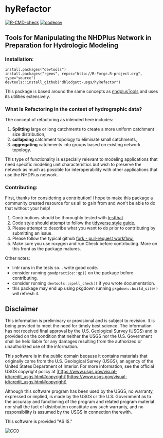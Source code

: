 # hyRefactor

[![R-CMD-check](https://github.com/dblodgett-usgs/hyRefactor/actions/workflows/R-CMD-check.yml/badge.svg)](https://github.com/dblodgett-usgs/hyRefactor/actions/workflows/R-CMD-check.yml) [![codecov](https://codecov.io/gh/dblodgett-usgs/hyRefactor/branch/master/graph/badge.svg?token=GSJGAVH1T4)](https://codecov.io/gh/dblodgett-usgs/hyRefactor)

## Tools for Manipulating the NHDPlus Network in Preparation for Hydrologic Modeling

### Installation:

```
install.packages("devtools")
install.packages("rgeos", repos="http://R-Forge.R-project.org", type="source")
devtools::install_github("dblodgett-usgs/hyRefactor")
```

This package is based around the same concepts as [nhdplusTools](https://usgs-r.github.io/nhdplusTools/) and uses its utilities extensively.

### What is Refactoring in the context of hydrographic data?

The concept of refactoring as intended here includes:

1) **Splitting** large or long catchments to create a more uniform catchment size
distribution,  
2) **collapsing** catchment topology to eliminate small catchments,  
3) **aggregating** catchments into groups based on existing network topology.  

This type of functionality is especially relevant to modeling applications that
need specific modeling unit characteristics but wish to preserve the network as
much as possible for interoperability with other applications that use the
NHDPlus network.

### Contributing:

First, thanks for considering a contribution! I hope to make this package a community created resource
for us all to gain from and won't be able to do that without your help!

1) Contributions should be thoroughly tested with [testthat](https://testthat.r-lib.org/).  
2) Code style should attempt to follow the [tidyverse style guide.](http://style.tidyverse.org/)  
3) Please attempt to describe what you want to do prior to contributing by submitting an issue.  
4) Please follow the typical github [fork - pull-request workflow.](https://gist.github.com/Chaser324/ce0505fbed06b947d962)  
5) Make sure you use roxygen and run Check before contributing. More on this front as the package matures. 

Other notes:
- lintr runs in the tests so... write good code.
- consider running `goodpractice::gp()` on the package before contributing.
- consider running `devtools::spell_check()` if you wrote documentation.
- this package may end up using pkgdown running `pkgdown::build_site()` will refresh it.

## Disclaimer

This information is preliminary or provisional and is subject to revision. It is being provided to meet the need for timely best science. The information has not received final approval by the U.S. Geological Survey (USGS) and is provided on the condition that neither the USGS nor the U.S. Government shall be held liable for any damages resulting from the authorized or unauthorized use of the information.

This software is in the public domain because it contains materials that originally came from the U.S. Geological Survey  (USGS), an agency of the United States Department of Interior. For more information, see the official USGS copyright policy at [https://www.usgs.gov/visual-id/credit_usgs.html#copyright](https://www.usgs.gov/visual-id/credit_usgs.html#copyright)

Although this software program has been used by the USGS, no warranty, expressed or implied, is made by the USGS or the U.S. Government as to the accuracy and functioning of the program and related program material nor shall the fact of distribution constitute any such warranty, and no responsibility is assumed by the USGS in connection therewith.

This software is provided "AS IS."

 [
    ![CC0](https://i.creativecommons.org/p/zero/1.0/88x31.png)
  ](https://creativecommons.org/publicdomain/zero/1.0/)

